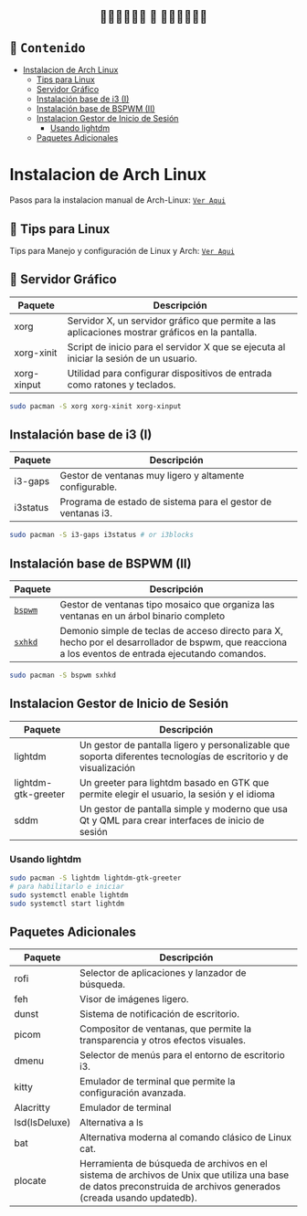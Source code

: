 <h2 align="center"> ━━━━━━  󰣇  ━━━━━━ </h2>
<!-- BADGES -->
<div align="center">
</div>  

## :loudspeaker: <samp>Contenido</samp>
- [Instalacion de Arch Linux](#instalacion-de-arch-linux)
  - [Tips para Linux](#space_invader-tips-para-linux)
  - [Servidor Gráfico](#rocket-servidor-gráfico)
  - [Instalación base de i3 (I)](#instalación-base-de-i3-i)
  - [Instalación base de BSPWM (II)](#instalación-base-de-bspwm-ii)
  - [Instalacion Gestor de Inicio de Sesión](#instalacion-gestor-de-inicio-de-sesión)
    - [Usando lightdm](#usando-lightdm)
  - [Paquetes Adicionales](#paquetes-adicionales)




# Instalacion de Arch Linux
Pasos para la instalacion manual de Arch-Linux: [`Ver Aqui`](Install.md)
## :space_invader: Tips para Linux 
Tips para Manejo y configuración de Linux y Arch: [`Ver Aqui`](Tips-Arch.md)
## :rocket: Servidor Gráfico 
| Paquete | Descripción   |
|---------|---------------|
| xorg    | Servidor X, un servidor gráfico que permite a las aplicaciones mostrar gráficos en la pantalla. |
| xorg-xinit| Script de inicio para el servidor X que se ejecuta al iniciar la sesión de un usuario. |
| xorg-xinput | Utilidad para configurar dispositivos de entrada como ratones y teclados. |

```bash
sudo pacman -S xorg xorg-xinit xorg-xinput
```
## Instalación base de i3 (I)
| Paquete | Descripción   |
|---------|---------------|
| i3-gaps | Gestor de ventanas muy ligero y altamente configurable.   |
| i3status | Programa de estado de sistema para el gestor de ventanas i3.   |

```bash
sudo pacman -S i3-gaps i3status # or i3blocks
```
## Instalación base de BSPWM (II)
| Paquete | Descripción   |
|---------|---------------|
| [`bspwm`](https://github.com/baskerville/bspwm) | Gestor de ventanas tipo mosaico que organiza las ventanas en un árbol binario completo   |
| [`sxhkd`](https://wiki.archlinux.org/title/Sxhkd_(Espa%C3%B1ol)) | Demonio simple de teclas de acceso directo para X, hecho por el desarrollador de bspwm, que reacciona a los eventos de entrada ejecutando comandos.   |
```bash
sudo pacman -S bspwm sxhkd 
```
## Instalacion Gestor de Inicio de Sesión
| Paquete |	Descripción |
|---------|-------------|
|lightdm  |	Un gestor de pantalla ligero y personalizable que soporta diferentes tecnologías de escritorio y de visualización|
|lightdm-gtk-greeter | Un greeter para lightdm basado en GTK que permite elegir el usuario, la sesión y el idioma|
|sddm  |	Un gestor de pantalla simple y moderno que usa Qt y QML para crear interfaces de inicio de sesión |
### Usando lightdm
```bash
sudo pacman -S lightdm lightdm-gtk-greeter
# para habilitarlo e iniciar
sudo systemctl enable lightdm
sudo systemctl start lightdm
```


## Paquetes Adicionales
|Paquete | Descripción|
|--------|------------|
|rofi | Selector de aplicaciones y lanzador de búsqueda.|
|feh | Visor de imágenes ligero. | 
|dunst | Sistema de notificación de escritorio. | 
|picom | Compositor de ventanas, que permite la transparencia y otros efectos visuales. | 
|dmenu | Selector de menús para el entorno de escritorio i3.  | 
|kitty | Emulador de terminal que permite la configuración avanzada. | 
| Alacritty | Emulador de terminal |
| lsd(lsDeluxe) | Alternativa a ls|
| bat | Alternativa moderna al comando clásico de Linux cat. |
| plocate | Herramienta de búsqueda de archivos en el sistema de archivos de Unix que utiliza una base de datos preconstruida de archivos generados (creada usando updatedb).|